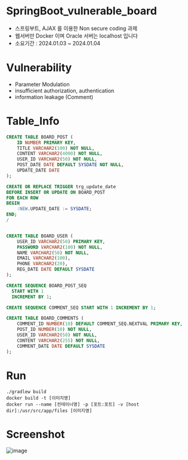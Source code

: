 # SpringBoot_vulnerable_board
- 스프링부트, AJAX 를 이용한 Non secure coding 과제
- 웹서버만 Docker 이며 Oracle 서버는 localhost 입니다
- 소요기간 : 2024.01.03 ~ 2024.01.04
# Vulnerability
- Parameter Modulation
- insufficient authorization, authentication
- information leakage (Comment)
# Table_Info
```sql
CREATE TABLE BOARD_POST (
    ID NUMBER PRIMARY KEY,
    TITLE VARCHAR2(100) NOT NULL,
    CONTENT VARCHAR2(4000) NOT NULL,
    USER_ID VARCHAR2(50) NOT NULL,
    POST_DATE DATE DEFAULT SYSDATE NOT NULL,
    UPDATE_DATE DATE
);

CREATE OR REPLACE TRIGGER trg_update_date
BEFORE INSERT OR UPDATE ON BOARD_POST
FOR EACH ROW
BEGIN
    :NEW.UPDATE_DATE := SYSDATE;
END;
/


CREATE TABLE BOARD_USER (
    USER_ID VARCHAR2(50) PRIMARY KEY,
    PASSWORD VARCHAR2(100) NOT NULL,
    NAME VARCHAR2(50) NOT NULL,
    EMAIL VARCHAR2(100),
    PHONE VARCHAR2(20),
    REG_DATE DATE DEFAULT SYSDATE
);

CREATE SEQUENCE BOARD_POST_SEQ
  START WITH 1
  INCREMENT BY 1;

CREATE SEQUENCE COMMENT_SEQ START WITH 1 INCREMENT BY 1;

CREATE TABLE BOARD_COMMENTS (
    COMMENT_ID NUMBER(10) DEFAULT COMMENT_SEQ.NEXTVAL PRIMARY KEY,
    POST_ID NUMBER(10) NOT NULL,
    USER_ID VARCHAR2(50) NOT NULL,
    CONTENT VARCHAR2(255) NOT NULL,
    COMMENT_DATE DATE DEFAULT SYSDATE
);

```
# Run
```
./gradlew build
docker build -t [이미지명]
docker run --name [컨테이너명] -p [포트:포트] -v [host dir]:/usr/src/app/files [이미지명]
```
# Screenshot
![image](https://github.com/Gaeduck-0908/SpringBoot_vulnerable_board/assets/82009667/0a6fc732-9de2-45c8-8e09-e07ebaaa7624)
